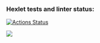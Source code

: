 ### Hexlet tests and linter status:
[![Actions Status](https://github.com/Noboribetsu/python-project-lvl1/workflows/hexlet-check/badge.svg)](https://github.com/Noboribetsu/python-project-lvl1/actions)

<a href="https://codeclimate.com/github/codeclimate/codeclimate/maintainability"><img src="https://api.codeclimate.com/v1/badges/a99a88d28ad37a79dbf6/maintainability" /></a>
